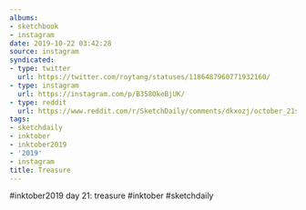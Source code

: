 ```yaml
---
albums:
- sketchbook
- instagram
date: 2019-10-22 03:42:28
source: instagram
syndicated:
- type: twitter
  url: https://twitter.com/roytang/statuses/1186487960771932160/
- type: instagram
  url: https://instagram.com/p/B358OkeBjUK/
- type: reddit
  url: https://www.reddit.com/r/SketchDaily/comments/dkxozj/october_21st_pirates/f4p4if3/
tags:
- sketchdaily
- inktober
- inktober2019
- '2019'
- instagram
title: Treasure
---
```


#inktober2019 day 21: treasure #inktober  #sketchdaily